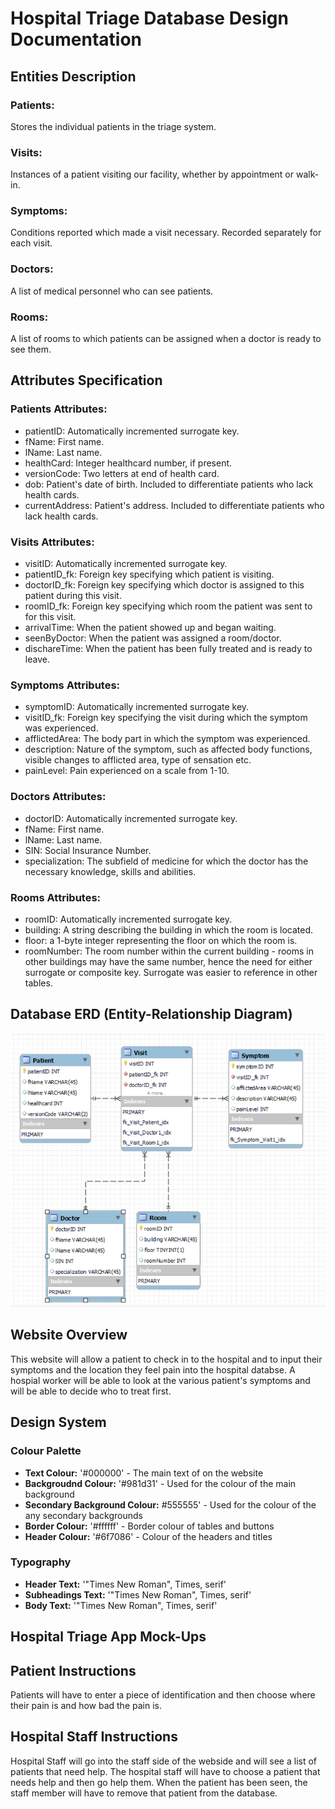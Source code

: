 # Hospital Triage Database Design Documentation

## Entities Description

### Patients:
Stores the individual patients in the triage system.

### Visits:
Instances of a patient visiting our facility, whether by appointment or walk-in.

### Symptoms:
Conditions reported which made a visit necessary. Recorded separately for each visit.

### Doctors:
A list of medical personnel who can see patients.

### Rooms:
A list of rooms to which patients can be assigned when a doctor is ready to see them.

## Attributes Specification

### Patients Attributes:
- patientID: Automatically incremented surrogate key.
- fName: First name.
- lName: Last name.
- healthCard: Integer healthcard number, if present.
- versionCode: Two letters at end of health card.
- dob: Patient's date of birth. Included to differentiate patients who lack health cards.
- currentAddress: Patient's address. Included to differentiate patients who lack health cards.

### Visits Attributes:
- visitID: Automatically incremented surrogate key.
- patientID_fk: Foreign key specifying which patient is visiting.
- doctorID_fk: Foreign key specifying which doctor is assigned to this patient during this visit.
- roomID_fk: Foreign key specifying which room the patient was sent to for this visit.
- arrivalTime: When the patient showed up and began waiting.
- seenByDoctor: When the patient was assigned a room/doctor.
- dischareTime: When the patient has been fully treated and is ready to leave.

### Symptoms Attributes:
- symptomID: Automatically incremented surrogate key.
- visitID_fk: Foreign key specifying the visit during which the symptom was experienced.
- afflictedArea: The body part in which the symptom was experienced.
- description: Nature of the symptom, such as affected body functions, visible changes to afflicted area, type of sensation etc.
- painLevel: Pain experienced on a scale from 1-10.

### Doctors Attributes:
- doctorID: Automatically incremented surrogate key.
- fName: First name.
- lName: Last name.
- SIN: Social Insurance Number.
- specialization: The subfield of medicine for which the doctor has the necessary knowledge, skills and abilities.

### Rooms Attributes:
- roomID: Automatically incremented surrogate key.
- building: A string describing the building in which the room is located.
- floor: a 1-byte integer representing the floor on which the room is.
- roomNumber: The room number within the current building - rooms in other buildings may have the same number, hence the need for either surrogate or composite key. Surrogate was easier to reference in other tables.

## Database ERD (Entity-Relationship Diagram)
![Database Schema](Triage_ERD_image.png)

## Website Overview
This website will allow a patient to check in to the hospital and to input their symptoms and the location they feel pain into the hospital databse. A hospial worker will be able to look at the various patient's symptoms and will be able to decide who to treat first. 

## Design System

### Colour Palette
  -   **Text Colour:** '#000000' - The main text of on the website 
  -   **Backgroudnd Colour:** '#981d31' - Used for the colour of the main background 
  -   **Secondary Background Colour:** #555555' - Used for the colour of the any secondary backgrounds
  -   **Border Colour:** '#ffffff' - Border colour of tables and buttons
  -   **Header Colour:** '#6f7086' - Colour of the headers and titles
    
### Typography
- **Header Text:** '"Times New Roman", Times, serif'
- **Subheadings Text:** '"Times New Roman", Times, serif'
- **Body Text:** '"Times New Roman", Times, serif'

## Hospital Triage App Mock-Ups

## Patient Instructions
Patients will have to enter a piece of identification and then choose where their pain is and how bad the pain is. 

## Hospital Staff Instructions
Hospital Staff will go into the staff side of the webside and will see a list of patients that need help. The hospital staff will have to choose a patient that needs help and then go help them. When the patient has been seen, the staff member will have to remove that patient from the database. 


